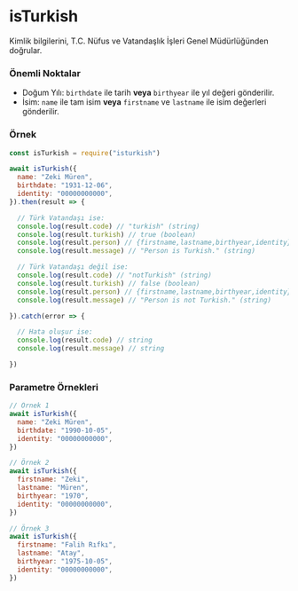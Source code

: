 # isTurkish
Kimlik bilgilerini, T.C. Nüfus ve Vatandaşlık İşleri Genel Müdürlüğünden doğrular.

### Önemli Noktalar
- Doğum Yılı: `birthdate` ile tarih **veya** `birthyear` ile yıl değeri gönderilir.
- İsim: `name` ile tam isim **veya** `firstname` ve `lastname` ile isim değerleri gönderilir.

### Örnek
```js
const isTurkish = require("isturkish")

await isTurkish({
  name: "Zeki Müren",
  birthdate: "1931-12-06",
  identity: "00000000000",
}).then(result => {

  // Türk Vatandaşı ise:
  console.log(result.code) // "turkish" (string)
  console.log(result.turkish) // true (boolean)
  console.log(result.person) // {firstname,lastname,birthyear,identity} (object)
  console.log(result.message) // "Person is Turkish." (string)

  // Türk Vatandaşı değil ise:
  console.log(result.code) // "notTurkish" (string)
  console.log(result.turkish) // false (boolean)
  console.log(result.person) // {firstname,lastname,birthyear,identity} (object)
  console.log(result.message) // "Person is not Turkish." (string)

}).catch(error => {

  // Hata oluşur ise:
  console.log(result.code) // string
  console.log(result.message) // string

})

```

### Parametre Örnekleri
```js
// Örnek 1
await isTurkish({
  name: "Zeki Müren",
  birthdate: "1990-10-05",
  identity: "00000000000",
})

// Örnek 2
await isTurkish({
  firstname: "Zeki",
  lastname: "Müren",
  birthyear: "1970",
  identity: "00000000000",
})

// Örnek 3
await isTurkish({
  firstname: "Falih Rıfkı",
  lastname: "Atay",
  birthyear: "1975-10-05",
  identity: "00000000000",
})
```